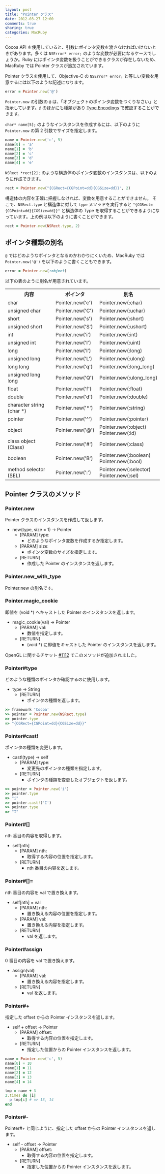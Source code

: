 ```yaml
---
layout: post
title: "Pointer クラス"
date: 2012-03-27 12:00
comments: true
sharing: true
categories: MacRuby
---
```


Cocoa API を使用していると、引数にポインタ変数を渡さなければいけないときがあります。多くは `NSError* error;` のような変数が必要になるケースでしょうか。Ruby にはポインタ変数を扱うことができるクラスが存在しないため、MacRuby では Pointer クラスが追加されています。

Pointer クラスを使用して、Objective-C の `NSError* error;` と等しい変数を用意するには以下のような記述になります。

```ruby
error = Pointer.new('@')
```

`Pointer.new` の引数の `@` は、「オブジェクトのポインタ変数をつくりなさい」と指示しています。`@` のほかにも種類があり [Type Encodings](https://developer.apple.com/library/mac/#documentation/Cocoa/Conceptual/ObjCRuntimeGuide/Articles/ocrtTypeEncodings.html) で確認することができます。

`char* name[5];` のようなインスタンスを作成するには、以下のように `Pointer.new` の第 2 引数でサイズを指定します。

```ruby
name = Pointer.new('c', 5)
name[0] = 'a'
name[1] = 'b'
name[2] = 'c'
name[3] = 'd'
name[4] = 'e'
```

`NSRect *rect[2];` のような構造体のポインタ変数のインスタンスは、以下のように作成できます。

```ruby
rect = Pointer.new("{CGRect={CGPoint=dd}{CGSize=dd}}", 2)
```

構造体の内容を正確に把握しなければ、変数を用意することができません。
そこで、`NSRect.type` と構造体に対して `type` メソッドを実行すると `"{CGRect={CGPoint=dd}{CGSize=dd}}"` と構造体の Type を取得することができるようになっています。上の例は以下のように書くことができます。

```ruby
rect = Pointer.new(NSRect.type, 2)
```


## ポインタ種類の別名

`@` ではどのようなポインタとなるのかわかりにくいため、MacRuby では `Pointer.new('@')` を以下のように書くこともできます。

```ruby
error = Pointer.new(:object)
```

以下の表のように別名が用意されています。

<table class="table">
<tr><th>内容</th><th>ポインタ</th><th>別名</th>
<tr><td>char</td><td>Pointer.new('c')</td><td>Pointer.new(:char)</td></tr>
<tr><td>unsigned char</td><td>Pointer.new('C')</td><td>Pointer.new(:uchar)</td></tr>
<tr><td>short</td><td>Pointer.new('s')</td><td>Pointer.new(:short)</td></tr>
<tr><td>unsigned short</td><td>Pointer.new('S')</td><td>Pointer.new(:ushort)</td></tr>
<tr><td>int</td><td>Pointer.new('i')</td><td>Pointer.new(:int)</td></tr>
<tr><td>unsigned int</td><td>Pointer.new('I')</td><td>Pointer.new(:uint)</td></tr>
<tr><td>long</td><td>Pointer.new('l')</td><td>Pointer.new(:long)</td></tr>
<tr><td>unsigned long</td><td>Pointer.new('L')</td><td>Pointer.new(:ulong)</td></tr>
<tr><td>long long</td><td>Pointer.new('q')</td><td>Pointer.new(:long_long)</td></tr>
<tr><td>unsigned long long</td><td>Pointer.new('Q')</td><td>Pointer.new(:ulong_long)</td></tr>
<tr><td>float</td><td>Pointer.new('f')</td><td>Pointer.new(:float)</td></tr>
<tr><td>double</td><td>Pointer.new('d')</td><td>Pointer.new(:double)</td></tr>
<tr><td>character string (char *)</td><td>Pointer.new('*')</td><td>Pointer.new(:string)</td></tr>
<tr><td>pointer</td><td>Pointer.new('^')</td><td>Pointer.new(:pointer)</td></tr>
<tr><td>object</td><td>Pointer.new('@')</td><td>Pointer.new(:object)<br>Pointer.new(:id)</td></tr>
<tr><td>class object (Class)</td><td>Pointer.new('#')</td><td>Pointer.new(:class)</td></tr>
<tr><td>boolean</td><td>Pointer.new('B')</td><td>Pointer.new(:boolean)<br>Pointer.new(:bool)</td></tr>
<tr><td>method selector (SEL)</td><td>Pointer.new(':')</td><td>Pointer.new(:selector)<br>Pointer.new(:sel)</td></tr>
</table>


## Pointer クラスのメソッド

### Pointer.new
Pointer クラスのインスタンスを作成して返します。

- new(type, size = 1) -> Pointer
  - [PARAM] type:
	- どのようなポインタ変数を作成するか指定します。
  - [PARAM] size:
	- ポインタ変数のサイズを指定します。
  - [RETURN]
	- 作成した Pointer のインスタンスを返します。

### Pointer.new_with_type
Pointer.new の別名です。


### Pointer.magic_cookie
即値を (void *) へキャストした Pointer のインスタンスを返します。

- magic_cookie(val) -> Pointer
  - [PARAM] val:
	- 数値を指定します。
  - [RETURN]
	- (void *) に即値をキャストした Pointer のインスタンスを返します。

OpenGL に関するチケット [#1112](http://www.macruby.org/trac/ticket/1112) でこのメソッドが追加されました。


### Pointer#type
どのような種類のポインタか確認するのに使用します。

- type -> String
  - [RETURN]
	- ポインタの種類を返します。

```ruby
>> framework 'Cocoa'
>> pointer = Pointer.new(NSRect.type)
>> pointer.type
=> "{CGRect={CGPoint=dd}{CGSize=dd}}"
```

### Pointer#cast!
ポインタの種類を変更します。

- cast!(type) -> self
  - [PARAM] type:
	- 変更先のポインタの種類を指定します。
  - [RETURN]
	- ポインタの種類を変更したオブジェクトを返します。

```ruby
>> pointer = Pointer.new('i')
>> pointer.type
=> "i"
>> pointer.cast!('I')
>> pointer.type
=> "I"
```


### Pointer#[]
nth 番目の内容を取得します。

- self[nth]
  - [PARAM] nth:
	- 取得する内容の位置を指定します。
  - [RETURN]
	- nth 番目の内容を返します。


### Pointer#[]=
nth 番目の内容を val で置き換えます。

- self[nth] = val
  - [PARAM] nth:
	- 置き換える内容の位置を指定します。
  - [PARAM] val:
	- 置き換える内容を指定します。
  - [RETURN]
	- val を返します。


### Pointer#assign
0 番目の内容を val で置き換えます。

- assign(val)
  - [PARAM] val:
	- 置き換える内容を指定します。
  - [RETURN]
	- val を返します。


### Pointer#+
指定した offset からの Pointer インスタンスを返します。

- self + offset -> Pointer
  - [PARAM] offset:
	- 取得する内容の位置を指定します。
  - [RETURN]
	- 指定した位置からの Pointer インスタンスを返します。

```ruby
name = Pointer.new('c', 5)
name[0] = 10
name[1] = 11
name[2] = 12
name[3] = 13
name[4] = 14

tmp = name + 3
2.times do |i|
  p tmp[i] # => 13, 14
end
```

### Pointer#-
Pointer#+ と同じように、指定した offset からの Pointer インスタンスを返します。

- self - offset -> Pointer
  - [PARAM] offset:
	- 取得する内容の位置を指定します。
  - [RETURN]
	- 指定した位置からの Pointer インスタンスを返します。
